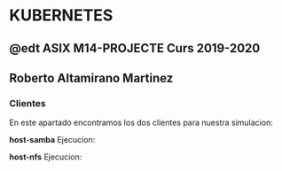 # KUBERNETES
## @edt ASIX M14-PROJECTE Curs 2019-2020
## Roberto Altamirano Martinez
### Clientes

En este apartado encontramos los dos clientes para nuestra simulacion:

**host-samba**
Ejecucion:

**host-nfs**
Ejecucion:
